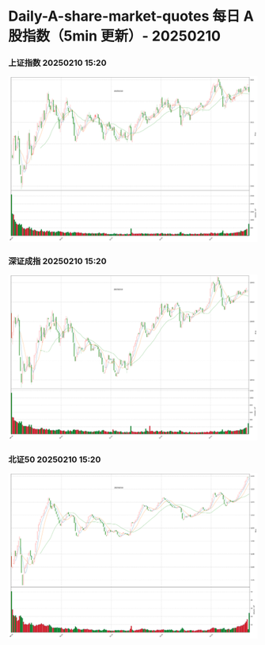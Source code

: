 
# Daily-A-share-market-quotes 每日 A 股指数（5min 更新）- 20250210

### 上证指数 20250210 15:20
![](./fig/2025/2/20250210-sh000001.png)

### 深证成指 20250210 15:20
![](./fig/2025/2/20250210-sz399001.png)

### 北证50 20250210 15:20
![](./fig/2025/2/20250210-bj899050.png)
